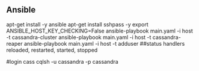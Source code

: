 ## Ansible 
apt-get install -y ansible
apt-get install sshpass -y
export ANSIBLE_HOST_KEY_CHECKING=False
ansible-playbook main.yaml -i host -t cassandra-cluster
ansible-playbook main.yaml -i host -t cassandra-reaper
ansible-playbook main.yaml -i host -t adduser
##status handlers
reloaded, restarted, started, stopped


#login cass
cqlsh -u cassandra  -p cassandra